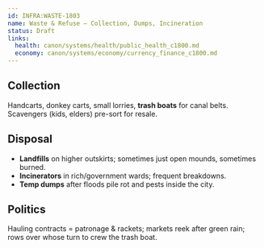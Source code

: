 ```yaml
---
id: INFRA:WASTE-1803
name: Waste & Refuse — Collection, Dumps, Incineration
status: Draft
links:
  health: canon/systems/health/public_health_c1800.md
  economy: canon/systems/economy/currency_finance_c1800.md
---
```


## Collection
Handcarts, donkey carts, small lorries, **trash boats** for canal belts. Scavengers (kids, elders) pre-sort for resale.

## Disposal
- **Landfills** on higher outskirts; sometimes just open mounds, sometimes burned.
- **Incinerators** in rich/government wards; frequent breakdowns.
- **Temp dumps** after floods pile rot and pests inside the city.

## Politics
Hauling contracts = patronage & rackets; markets reek after green rain; rows over whose turn to crew the trash boat.
